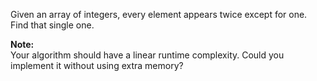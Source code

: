 Given an array of integers, every element appears twice except for one. Find that single one.

**Note:**  
Your algorithm should have a linear runtime complexity. Could you implement it without using extra memory?


